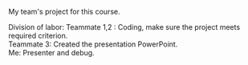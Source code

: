 My team's project for this course.  
  
Division of labor:
Teammate 1,2 : Coding, make sure the project meets required criterion.  
Teammate 3: Created the presentation PowerPoint.  
Me: Presenter and debug.
